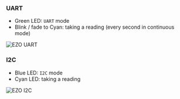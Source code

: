 ### UART
* Green LED: `UART` mode
* Blink / fade to Cyan: taking a reading (every second in continuous mode)

![EZO UART](_media/uart.gif)

### I2C
* Blue LED: `I2C` mode
* Cyan LED: taking a reading

![EZO I2C](_media/i2c.gif)
